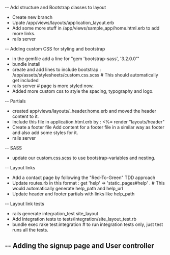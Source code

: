 

-- Add structure and Bootstrap classes to layout
- Create new branch
- Upate /app/views/layouts/application_layout.erb 
- Add some more stuff in /app/views/sample_app/home.html.erb to add more links. 
- rails server

-- Adding custom CSS for styling and bootstrap
- in the gemfile add a line for "gem 'bootstrap-sass', '3.2.0.0'"
- bundle install
- create and add lines to include bootstrap : /app/assets/stylesheets/custom.css.scss # This should automatically get included
- rails server # page is more styled now. 
- Added more custom css to style the spacing, typography and logo. 

-- Partials
- created app/views/layouts/_header.home.erb and moved the header content to it. 
- Include this file in application.html.erb by : <%= render "layouts/header"
- Create a footer file Add content for a footer file in a similar way as footer and also add some styles for it. 
- rails server 

-- SASS
- update our custom.css.scss to use bootstrap-variables and nesting.

-- Layout links
- Add a contact page by following the "Red-To-Green" TDD approach
- Update routes.rb in this format : get 'help' => 'static_pages#help' . # This would automatically generate help_path and help_url
- Update header and footer partials with links like help_path

-- Layout link tests 
- rails generate integration_test site_layout
- Add integration tests to tests/integration/site_layout_test.rb
- bundle exec rake test:integration # to run integration tests only, just test runs all the tests. 

-- Adding the signup page and User controller
- 